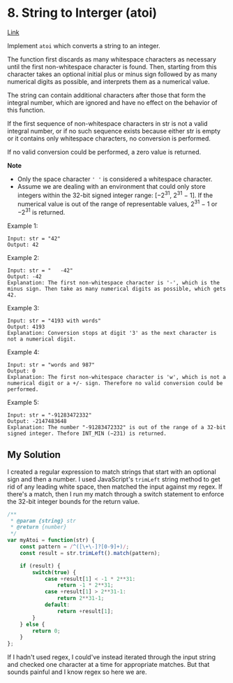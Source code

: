 # 8. String to Interger (atoi)

[Link](https://leetcode.com/problems/string-to-integer-atoi/)

Implement `atoi` which converts a string to an integer.

The function first discards as many whitespace characters as necessary until the first non-whitespace character is found. Then, starting from this character takes an optional initial plus or minus sign followed by as many numerical digits as possible, and interprets them as a numerical value.

The string can contain additional characters after those that form the integral number, which are ignored and have no effect on the behavior of this function.

If the first sequence of non-whitespace characters in str is not a valid integral number, or if no such sequence exists because either str is empty or it contains only whitespace characters, no conversion is performed.

If no valid conversion could be performed, a zero value is returned.

**Note**

*  Only the space character `' '` is considered a whitespace character.
*  Assume we are dealing with an environment that could only store integers within the 32-bit signed integer range: [−2<sup>31</sup>,  2<sup>31</sup> − 1]. If the numerical value is out of the range of representable values, 2<sup>31</sup> − 1 or −2<sup>31</sup> is returned.

Example 1:
```
Input: str = "42"
Output: 42
```

Example 2:
```
Input: str = "   -42"
Output: -42
Explanation: The first non-whitespace character is '-', which is the minus sign. Then take as many numerical digits as possible, which gets 42.
```

Example 3:
```
Input: str = "4193 with words"
Output: 4193
Explanation: Conversion stops at digit '3' as the next character is not a numerical digit.
```

Example 4:
```
Input: str = "words and 987"
Output: 0
Explanation: The first non-whitespace character is 'w', which is not a numerical digit or a +/- sign. Therefore no valid conversion could be performed.
```

Example 5:
```
Input: str = "-91283472332"
Output: -2147483648
Explanation: The number "-91283472332" is out of the range of a 32-bit signed integer. Thefore INT_MIN (−231) is returned.
```

## My Solution

I created a regular expression to match strings that start with an optional sign and then a number. I used JavaScript's `trimLeft` string method to get rid of any leading white space, then matched the input against my regex. If there's a match, then I run my match through a switch statement to enforce the 32-bit integer bounds for the return value.

```javascript
/**
 * @param {string} str
 * @return {number}
 */
var myAtoi = function(str) {
    const pattern = /^([\+\-]?[0-9]+)/;
    const result = str.trimLeft().match(pattern);

    if (result) {
        switch(true) {
            case +result[1] < -1 * 2**31:
                return -1 * 2**31;
            case +result[1] > 2**31-1:
                return 2**31-1;
            default:
                return +result[1];
        }
    } else {
        return 0;
    }
};
```

If I hadn't used regex, I could've instead iterated through the input string and checked one character at a time for appropriate matches. But that sounds painful and I know regex so here we are.
